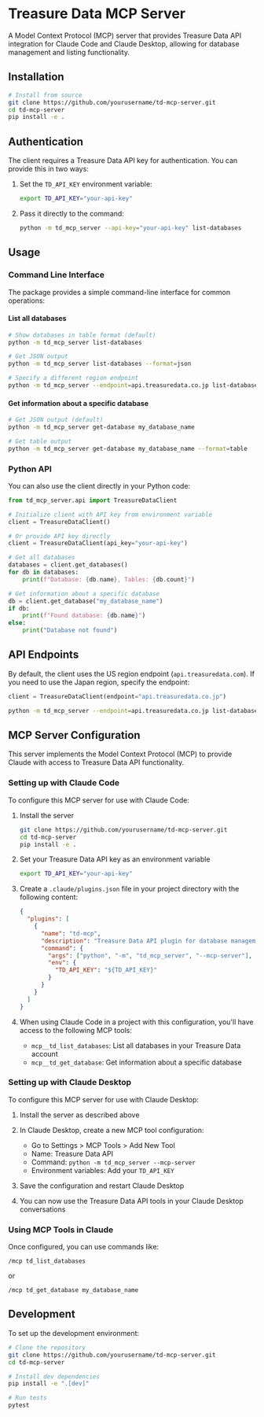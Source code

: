 # Treasure Data MCP Server

A Model Context Protocol (MCP) server that provides Treasure Data API integration for Claude Code and Claude Desktop, allowing for database management and listing functionality.

## Installation

```bash
# Install from source
git clone https://github.com/yourusername/td-mcp-server.git
cd td-mcp-server
pip install -e .
```

## Authentication

The client requires a Treasure Data API key for authentication. You can provide this in two ways:

1. Set the `TD_API_KEY` environment variable:
   ```bash
   export TD_API_KEY="your-api-key"
   ```

2. Pass it directly to the command:
   ```bash
   python -m td_mcp_server --api-key="your-api-key" list-databases
   ```

## Usage

### Command Line Interface

The package provides a simple command-line interface for common operations:

#### List all databases

```bash
# Show databases in table format (default)
python -m td_mcp_server list-databases

# Get JSON output
python -m td_mcp_server list-databases --format=json

# Specify a different region endpoint
python -m td_mcp_server --endpoint=api.treasuredata.co.jp list-databases
```

#### Get information about a specific database

```bash
# Get JSON output (default)
python -m td_mcp_server get-database my_database_name

# Get table output
python -m td_mcp_server get-database my_database_name --format=table
```

### Python API

You can also use the client directly in your Python code:

```python
from td_mcp_server.api import TreasureDataClient

# Initialize client with API key from environment variable
client = TreasureDataClient()

# Or provide API key directly
client = TreasureDataClient(api_key="your-api-key")

# Get all databases
databases = client.get_databases()
for db in databases:
    print(f"Database: {db.name}, Tables: {db.count}")

# Get information about a specific database
db = client.get_database("my_database_name")
if db:
    print(f"Found database: {db.name}")
else:
    print("Database not found")
```

## API Endpoints

By default, the client uses the US region endpoint (`api.treasuredata.com`). If you need to use the Japan region, specify the endpoint:

```python
client = TreasureDataClient(endpoint="api.treasuredata.co.jp")
```

```bash
python -m td_mcp_server --endpoint=api.treasuredata.co.jp list-databases
```

## MCP Server Configuration

This server implements the Model Context Protocol (MCP) to provide Claude with access to Treasure Data API functionality.

### Setting up with Claude Code

To configure this MCP server for use with Claude Code:

1. Install the server
   ```bash
   git clone https://github.com/yourusername/td-mcp-server.git
   cd td-mcp-server
   pip install -e .
   ```

2. Set your Treasure Data API key as an environment variable
   ```bash
   export TD_API_KEY="your-api-key"
   ```

3. Create a `.claude/plugins.json` file in your project directory with the following content:
   ```json
   {
     "plugins": [
       {
         "name": "td-mcp",
         "description": "Treasure Data API plugin for database management",
         "command": {
           "args": ["python", "-m", "td_mcp_server", "--mcp-server"],
           "env": {
             "TD_API_KEY": "${TD_API_KEY}"
           }
         }
       }
     ]
   }
   ```

4. When using Claude Code in a project with this configuration, you'll have access to the following MCP tools:
   - `mcp__td_list_databases`: List all databases in your Treasure Data account
   - `mcp__td_get_database`: Get information about a specific database

### Setting up with Claude Desktop

To configure this MCP server for use with Claude Desktop:

1. Install the server as described above

2. In Claude Desktop, create a new MCP tool configuration:
   - Go to Settings > MCP Tools > Add New Tool
   - Name: Treasure Data API
   - Command: `python -m td_mcp_server --mcp-server`
   - Environment variables: Add your `TD_API_KEY` 

3. Save the configuration and restart Claude Desktop

4. You can now use the Treasure Data API tools in your Claude Desktop conversations

### Using MCP Tools in Claude

Once configured, you can use commands like:

```
/mcp td_list_databases
```

or

```
/mcp td_get_database my_database_name
```

## Development

To set up the development environment:

```bash
# Clone the repository
git clone https://github.com/yourusername/td-mcp-server.git
cd td-mcp-server

# Install dev dependencies
pip install -e ".[dev]"

# Run tests
pytest
```